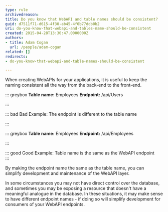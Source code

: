 ```yaml
---
type: rule
archivedreason: 
title: Do you know that WebAPI and table names should be consistent?
guid: d7511f71-d615-4f30-ab45-4f0b77ddb0b2
uri: do-you-know-that-webapi-and-tables-name-should-be-consistent
created: 2015-04-28T13:30:47.0000000Z
authors:
- title: Adam Cogan
  url: /people/adam-cogan
related: []
redirects:
- do-you-know-that-webapi-and-table-names-should-be-consistent

---
```


When creating WebAPIs for your applications, it is useful to keep the naming consistent all the way from the back-end to the front-end.

<!--endintro-->


::: greybox
 **Table name:** Employees
 **Endpoint:** /api/Users

:::


::: bad
Bad Example: The endpoint is different to the table name

:::





::: greybox
 **Table name:** Employees
 **Endpoint:** /api/Employees

:::



::: good
Good Example: Table name is the same as the WebAPI endpoint  
:::



By making the endpoint name the same as the table name, you can simplify development and maintenance of the WebAPI layer.

In some circumstances you may not have direct control over the database, and sometimes you may be exposing a resource that doesn't have a meaningful analogue in the database. In these situations, it may make sense to have different endpoint names - if doing so will simplify development for consumers of your WebAPI endpoints.

